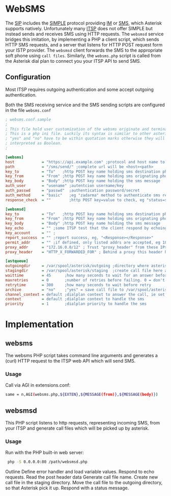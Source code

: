 #  WebSMS

The [SIP](wikipedia.org/wiki/Session_Initiation_Protocol) includes the [SIMPLE](wikipedia.org/wiki/SIMPLE_(instant_messaging_protocol)) protocol providing [IM](wikipedia.org/wiki/Instant_messaging) or [SMS](wikipedia.org/wiki/SMS), which Asterisk supports natively. Unfortunately many [ITSP](wikipedia.org/wiki/Internet_telephony_service_provider) does not offer SIMPLE but instead sends and receives SMS using HTTP requests. The `websmsd` service bridges this imitation, by implementing a PHP a client script, which sends HTTP SMS requests, and a server that listens for HTTP POST request form your ISTP provider. The `websmsd` client forwards the SMS to the appropriate soft phone using `call files`. Similarly, the `websms.php` script is called from the Asterisk dial plan to connect you your ITSP API to send SMS. 

## Configuration

Most ITSP requires outgoing authentication and some accept outgoing  authentication.  

Both the SMS receiving service and the SMS sending scripts are configured in the file `websms.conf`

```ini
; websms.conf.sample
;
; This file hold user customization of the websms originate and termination.
; This is a php ini file. Luckily its syntax is similar to other asterisk conf files.
; "yes" and "no" have to be within quotation marks otherwise they will be 
; interpreted as Boolean.
;

[websms]
host            = "https://api.example.com" ;protocol and host name to send sms to
path            = "/sms/send/" ;complete url will be <host><path>
key_to          = "To"   ;http POST key name holding sms destination phone number
key_from        = "From" ;http POST key name holding sms orignating phone number
key_body        = "Body" ;http POST key name holding the sms message
auth_user       = "usename" ;autentcion username/key
auth_passwd     = "passwd"  ;authentication password/secret
auth_method     = "basic"   ;eg "zadarma" method to authenticate sms request
response_check  = ""        ;http POST key=value to check, eg "status=success"

[websmsd]
key_to          = "To"   ;http POST key name holding sms destination phone number
key_from        = "From" ;http POST key name holding sms orignating phone number
key_body        = "Body" ;http POST key name holding the sms message
key_echo        = "" ;some ITSP test that the client respond by echoing it value, eg "zd_echo"
key_account     = "" ;
report_success  = "" ;report success, eg, "<Response></Response>"
permit_addr     = "" ;if defined, only listed addrs are accepted, eg 185.45.152.42,3.104.90.0/24,3.1.77.0/24
proxy_addr      = "172.16.0.0/12" ; Trust "proxy_header" from these IPs, eg 10.0.0.0/8,172.16.0.0/12,192.168.0.0/16
proxy_header    = "HTTP_X_FORWARDED_FOR" ; Behind a proxy this header hold the real client IP

[astqueue]
outgoingdir     = /var/spool/asterisk/outgoing ;directory where asterisk picks up call files
stagingdir      = /var/spool/asterisk/staging  ;create call file here and then move to outgoing
waittime        = 45      ;how many seconds to wait for an answer before the call fails
maxretries      = 0       ;number of retries before failing. 0 = don't retry if fails
retrytime       = 300     ;how many seconds to wait before retry
archive         = "no"    ;"yes" = save call file to /var/spool/asterisk/outgoing_done
channel_context = default ;dialplan context to answer the call, ie set up the channel
context         = default ;dialplan context to handle the sms
priority        = 1       ;dialplan priority to handle the sms
```
# Implementation
## websms
The websms PHP script takes command line arguments and generates a (curl) HTTP
request to the ITSP web API which will send SMS.

### Usage
Call via AGI in extensions.conf:
```bash
same = n,AGI(websms.php,${EXTEN},${MESSAGE(from)},${MESSAGE(body)})
```
## websmsd
 This PHP script listens to http requests, representing incoming SMS,
 from your ITSP and generate call files which will be picked up by asterisk.

### Usage
Run with the PHP built-in web server:
```bash
 php -S 0.0.0.0:80 /path/websmsd.php
```
 Outline
 Define error handler and load variable values.
 Respond to echo requests.
 Read the post header data
 Generate call file name.
 Create new call file in the staging directory.
 Move the call file to the outgoing directory, so that Asterisk pick it up.
 Respond with a status message.
